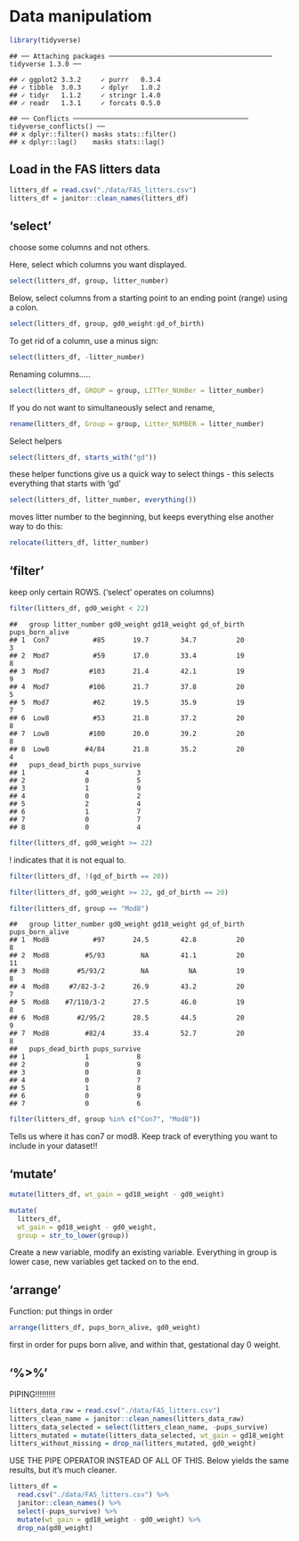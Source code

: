 Data manipulatiom
================

``` r
library(tidyverse)
```

    ## ── Attaching packages ───────────────────────────────────────── tidyverse 1.3.0 ──

    ## ✓ ggplot2 3.3.2     ✓ purrr   0.3.4
    ## ✓ tibble  3.0.3     ✓ dplyr   1.0.2
    ## ✓ tidyr   1.1.2     ✓ stringr 1.4.0
    ## ✓ readr   1.3.1     ✓ forcats 0.5.0

    ## ── Conflicts ──────────────────────────────────────────── tidyverse_conflicts() ──
    ## x dplyr::filter() masks stats::filter()
    ## x dplyr::lag()    masks stats::lag()

## Load in the FAS litters data

``` r
litters_df = read.csv("./data/FAS_litters.csv")
litters_df = janitor::clean_names(litters_df)
```

## ‘select’

choose some columns and not others.

Here, select which columns you want displayed.

``` r
select(litters_df, group, litter_number)
```

    

Below, select columns from a starting point to an ending point (range)
using a colon.

``` r
select(litters_df, group, gd0_weight:gd_of_birth)
```

   

To get rid of a column, use a minus sign:

``` r
select(litters_df, -litter_number)
```


Renaming columns…..

``` r
select(litters_df, GROUP = group, LITTer_NUmBer = litter_number)
```

   

If you do not want to simultaneously select and rename,

``` r
rename(litters_df, Group = group, Litter_NUMBER = litter_number)
```

   

Select helpers

``` r
select(litters_df, starts_with("gd"))
```

   

these helper functions give us a quick way to select things - this
selects everything that starts with ‘gd’

``` r
select(litters_df, litter_number, everything())
```

   

moves litter number to the beginning, but keeps everything else another
way to do this:

``` r
relocate(litters_df, litter_number)
```

  
## ‘filter’

keep only certain ROWS. (‘select’ operates on columns)

``` r
filter(litters_df, gd0_weight < 22)
```

    ##   group litter_number gd0_weight gd18_weight gd_of_birth pups_born_alive
    ## 1  Con7           #85       19.7        34.7          20               3
    ## 2  Mod7           #59       17.0        33.4          19               8
    ## 3  Mod7          #103       21.4        42.1          19               9
    ## 4  Mod7          #106       21.7        37.8          20               5
    ## 5  Mod7           #62       19.5        35.9          19               7
    ## 6  Low8           #53       21.8        37.2          20               8
    ## 7  Low8          #100       20.0        39.2          20               8
    ## 8  Low8         #4/84       21.8        35.2          20               4
    ##   pups_dead_birth pups_survive
    ## 1               4            3
    ## 2               0            5
    ## 3               1            9
    ## 4               0            2
    ## 5               2            4
    ## 6               1            7
    ## 7               0            7
    ## 8               0            4

``` r
filter(litters_df, gd0_weight >= 22)
```

  

\! indicates that it is not equal to.

``` r
filter(litters_df, !(gd_of_birth == 20))
```

    
``` r
filter(litters_df, gd0_weight >= 22, gd_of_birth == 20)
```


``` r
filter(litters_df, group == "Mod8")
```

    ##   group litter_number gd0_weight gd18_weight gd_of_birth pups_born_alive
    ## 1  Mod8           #97       24.5        42.8          20               8
    ## 2  Mod8         #5/93         NA        41.1          20              11
    ## 3  Mod8       #5/93/2         NA          NA          19               8
    ## 4  Mod8     #7/82-3-2       26.9        43.2          20               7
    ## 5  Mod8    #7/110/3-2       27.5        46.0          19               8
    ## 6  Mod8       #2/95/2       28.5        44.5          20               9
    ## 7  Mod8         #82/4       33.4        52.7          20               8
    ##   pups_dead_birth pups_survive
    ## 1               1            8
    ## 2               0            9
    ## 3               0            8
    ## 4               0            7
    ## 5               1            8
    ## 6               0            9
    ## 7               0            6

``` r
filter(litters_df, group %in% c("Con7", "Mod8"))
```

   

Tells us where it has con7 or mod8. Keep track of everything you want to
include in your dataset\!\!

## ‘mutate’

``` r
mutate(litters_df, wt_gain = gd18_weight - gd0_weight)
```

   

``` r
mutate(
  litters_df, 
  wt_gain = gd18_weight - gd0_weight,
  group = str_to_lower(group))
```

   

Create a new variable, modify an existing variable. Everything in group
is lower case, new variables get tacked on to the end.

## ‘arrange’

Function: put things in order

``` r
arrange(litters_df, pups_born_alive, gd0_weight)
```

  
first in order for pups born alive, and within that, gestational day 0
weight.

## ‘%\>%’

PIPING\!\!\!\!\!\!\!\!\!

``` r
litters_data_raw = read.csv("./data/FAS_litters.csv")
litters_clean_name = janitor::clean_names(litters_data_raw)
litters_data_selected = select(litters_clean_name, -pups_survive)
litters_mutated = mutate(litters_data_selected, wt_gain = gd18_weight - gd0_weight )
litters_without_missing = drop_na(litters_mutated, gd0_weight)
```

USE THE PIPE OPERATOR INSTEAD OF ALL OF THIS. Below yields the same
results, but it’s much cleaner.

``` r
litters_df = 
  read.csv("./data/FAS_litters.csv") %>% 
  janitor::clean_names() %>% 
  select(-pups_survive) %>% 
  mutate(wt_gain = gd18_weight - gd0_weight) %>% 
  drop_na(gd0_weight)
```
